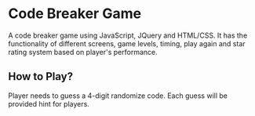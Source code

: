 # Code Breaker Game
A code breaker game using JavaScript, JQuery and HTML/CSS. It has the functionality of different screens, game levels, timing, play again and star rating system based on player's performance.

## How to Play?
Player needs to guess a 4-digit randomize code. Each guess will be provided hint for players.
